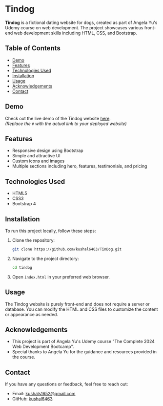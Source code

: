 # Tindog

**Tindog** is a fictional dating website for dogs, created as part of Angela Yu's Udemy course on web development. The project showcases various front-end web development skills including HTML, CSS, and Bootstrap.

## Table of Contents
- [Demo](#demo)
- [Features](#features)
- [Technologies Used](#technologies-used)
- [Installation](#installation)
- [Usage](#usage)
- [Acknowledgements](#acknowledgements)
- [Contact](#contact)

## Demo
Check out the live demo of the Tindog website [here](#).  
*(Replace the `#` with the actual link to your deployed website)*

## Features
- Responsive design using Bootstrap
- Simple and attractive UI
- Custom icons and images
- Multiple sections including hero, features, testimonials, and pricing

## Technologies Used
- HTML5
- CSS3
- Bootstrap 4

## Installation
To run this project locally, follow these steps:

1. Clone the repository:
   ```bash
   git clone https://github.com/kushal6463/TinDog.git
2. Navigate to the project directory:
    ```bash
    cd tindog
    ```

3. Open `index.html` in your preferred web browser.

## Usage

The Tindog website is purely front-end and does not require a server or database. You can modify the HTML and CSS files to customize the content or appearance as needed.

## Acknowledgements

- This project is part of Angela Yu's Udemy course "The Complete 2024 Web Development Bootcamp".
- Special thanks to Angela Yu for the guidance and resources provided in the course.

## Contact

If you have any questions or feedback, feel free to reach out:

- Email: kushals1652@gmail.com
- GitHub: [kushal6463](https://github.com/kushal6463)